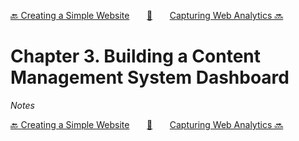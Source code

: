 [🔙 Creating a Simple Website][previous-chapter]&nbsp;&nbsp;&nbsp;&nbsp;&nbsp;&nbsp;&nbsp;[🏡][readme]&nbsp;&nbsp;&nbsp;&nbsp;&nbsp;&nbsp;&nbsp;[Capturing Web Analytics 🔜][upcoming-chapter]

# Chapter 3. Building a Content Management System Dashboard

_Notes_

[🔙 Creating a Simple Website][previous-chapter]&nbsp;&nbsp;&nbsp;&nbsp;&nbsp;&nbsp;&nbsp;[🏡][readme]&nbsp;&nbsp;&nbsp;&nbsp;&nbsp;&nbsp;&nbsp;[Capturing Web Analytics 🔜][upcoming-chapter]

[readme]: README.md
[previous-chapter]: ch02-creating-a-simple-website.md
[upcoming-chapter]: ch04-capturing-web-analytics.md